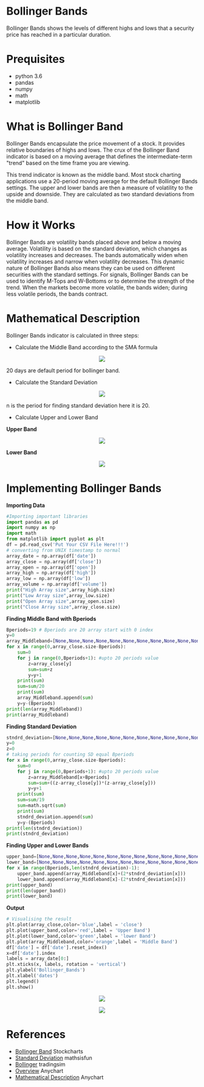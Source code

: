 # Bollinger Bands
Bollinger Bands shows the levels of different highs and lows that a security price has reached in a particular duration.
# Prequisites
* python 3.6
* pandas
* numpy
* math
* matplotlib
# What is Bollinger Band
Bollinger Bands encapsulate the price movement of a stock. It provides relative boundaries of highs and lows. The crux of the Bollinger Band indicator is based on a moving average that defines the intermediate-term "trend" based on the time frame you are viewing.

This trend indicator is known as the middle band. Most stock charting applications use a 20-period moving average for the default Bollinger Bands settings. The upper and lower bands are then a measure of volatility to the upside and downside. They are calculated as two standard deviations from the middle band.
# How it Works
Bollinger Bands are volatility bands placed above and below a moving average. Volatility is based on the standard deviation, which changes as volatility increases and decreases. The bands automatically widen when volatility increases and narrow when volatility decreases. This dynamic nature of Bollinger Bands also means they can be used on different securities with the standard settings. For signals, Bollinger Bands can be used to identify M-Tops and W-Bottoms or to determine the strength of the trend.
When the markets become more volatile, the bands widen; during less volatile periods, the bands contract.
# Mathematical Description
Bollinger Bands indicator is calculated in three steps:
* Calculate the Middle Band according to the SMA formula
<p align="center"> 
<img src="https://user-images.githubusercontent.com/26857440/38905476-8bedd2e0-42ce-11e8-8ca8-200360f87175.PNG"></p>

20 days are default period for bollinger band.
* Calculate the Standard Deviation
<p align="center"> 
<img src="https://user-images.githubusercontent.com/26857440/38906129-51865a74-42d2-11e8-923c-d9bda537fdfd.PNG"></p>

n is the period for finding standard deviation here it is 20.
* Calculate Upper and Lower Band

**Upper Band**
<p align="center"> 
<img src="https://user-images.githubusercontent.com/26857440/38905781-5eab6598-42d0-11e8-8c60-7fa4ae0e73c9.PNG"></p>

**Lower Band**
<p align="center"> 
<img src="https://user-images.githubusercontent.com/26857440/38905804-7b07cd08-42d0-11e8-860c-b1ab2d409bff.PNG"></p>

# Implementing Bollinger Bands
**Importing Data**
```python
#Importing important libraries
import pandas as pd
import numpy as np
import math
from matplotlib import pyplot as plt
df = pd.read_csv('Put Your CSV File Here!!!')
# converting from UNIX timestamp to normal
array_date = np.array(df['date'])
array_close = np.array(df['close'])
array_open = np.array(df['open'])
array_high = np.array(df['high'])
array_low = np.array(df['low'])
array_volume = np.array(df['volume'])
print("High Array size",array_high.size)
print("Low Array size",array_low.size)
print("Open Array size",array_open.size)
print("Close Array size",array_close.size)
```
**Finding Middle Band with Bperiods**
```python
Bperiods=19 # Bperiods are 20 array start with 0 index
y=0
array_Middleband=[None,None,None,None,None,None,None,None,None,None,None,None,None,None,None,None,None,None,None]
for x in range(0,array_close.size-Bperiods):
	sum=0
	for j in range(0,Bperiods+1): #upto 20 periods value
		z=array_close[y]
		sum=sum+z
		y=y+1
	print(sum)
	sum=sum/20
	print(sum)
	array_Middleband.append(sum)
	y=y-(Bperiods)
print(len(array_Middleband))
print(array_Middleband)
```
**Finding Standard Deviation**
```python
stndrd_deviation=[None,None,None,None,None,None,None,None,None,None,None,None,None,None,None,None,None,None,None]
y=0
z=0
# taking periods for counting SD equal Bperiods
for x in range(0,array_close.size-Bperiods):
	sum=0
	for j in range(0,Bperiods+1): #upto 20 periods value
		z=array_Middleband[x+Bperiods]
		sum=sum+((z-array_close[y])*(z-array_close[y]))
		y=y+1
	print(sum)
	sum=sum/19
	sum=math.sqrt(sum)
	print(sum)
	stndrd_deviation.append(sum)
	y=y-(Bperiods)
print(len(stndrd_deviation))
print(stndrd_deviation)
```
**Finding Upper and Lower Bands**
```python
upper_band=[None,None,None,None,None,None,None,None,None,None,None,None,None,None,None,None,None,None,None]
lower_band=[None,None,None,None,None,None,None,None,None,None,None,None,None,None,None,None,None,None,None]
for x in range(Bperiods,len(stndrd_deviation)-1):
	upper_band.append(array_Middleband[x]+(2*stndrd_deviation[x]))
	lower_band.append(array_Middleband[x]-(2*stndrd_deviation[x]))
print(upper_band)
print(len(upper_band))
print(lower_band)
```
**Output**
```python
# Visualising the result
plt.plot(array_close,color='blue',label = 'close')
plt.plot(upper_band,color='red',label = 'Upper Band')
plt.plot(lower_band,color='green',label = 'lower Band')
plt.plot(array_Middleband,color='orange',label = 'Middle Band')
df['date'] = df['date'].reset_index()
x=df['date'].index
labels = array_date[0:]
plt.xticks(x, labels, rotation = 'vertical')
plt.ylabel('Bollinger_Bands')
plt.xlabel('dates')
plt.legend()
plt.show()
```
<p align="center"> 
<img src="https://user-images.githubusercontent.com/26857440/38933752-843cb5ca-4337-11e8-98ce-ccabbc2c4b22.PNG"></p>
<p align="center"> 
<img src="https://user-images.githubusercontent.com/26857440/38933857-c8069f78-4337-11e8-98ab-8602616e0dc1.PNG"></p>

# References
* [Bollinger Band](http://stockcharts.com/school/doku.php?id=chart_school:technical_indicators:bollinger_bands) Stockcharts
* [Standard Deviation](http://www.mathsisfun.com/data/standard-deviation.html) mathsisfun
* [Bollinger](https://tradingsim.com/blog/bollinger-bands/) tradingsim
* [Overview](https://docs.anychart.com/Stock_Charts/Technical_Indicators/Bollinger_Bands) Anychart
* [Mathematical Description](https://docs.anychart.com/Stock_Charts/Technical_Indicators/Mathematical_Description#bollinger_bands) Anychart